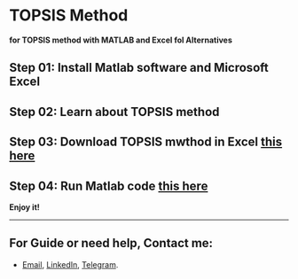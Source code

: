 # **TOPSIS Method**

**for TOPSIS method with MATLAB and Excel fol Alternatives**

## Step 01: Install Matlab software and Microsoft Excel

## Step 02: Learn about TOPSIS method 

## Step 03: Download TOPSIS mwthod in Excel [this here](https://1drv.ms/x/s!AguT2uoy_QiRiCYd6NmO_v3t4-s7)

## Step 04: Run Matlab code [this here](https://github.com/MKarimi21/University-of-Bojnurd/blob/master/MCDM/M-Karimi/MCDM-TOPSIS/MCDM_TOPSIS.m)



**Enjoy it!**


---
## For Guide or need help, Contact me:
- [Email](mailto:mkarimi21@hotmail.com), [LinkedIn](https://www.linkedin.com/in/mkarimi21/), [Telegram](https://telegram.me/mkarimi21). 
     

